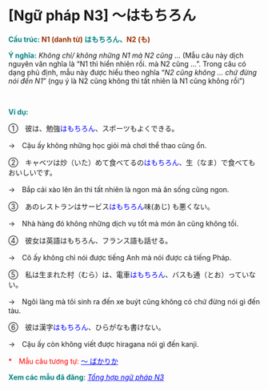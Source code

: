 # [Ngữ pháp N3] ～はもちろん
<div class="entry-content">
<p><span style="color: #008080;"><strong>Cấu trúc:<span style="color: #993300;"> N1 (danh từ)</span> はもちろん、<span style="color: #993300;">N2 (も)</span></strong></span></p>
<p><span style="color: #008080;"><strong>Ý nghĩa:</strong></span> <em>Không chỉ/ không những N1 mà N2 cũng</em> … (Mẫu câu này dịch nguyên văn nghĩa là “N1 thì hiển nhiên rồi. mà N2 cũng …”. Trong câu có dạng phủ định, mẫu này được hiểu theo nghĩa “<em>N2 cũng không … chứ đừng nói đến N1</em>” (ngụ ý là N2 cũng không thì tất nhiên là N1 cũng không rồi”)</p>

<br/>
</p>
<p><strong><span style="color: #008080;">Ví dụ:</span></strong></p>
<p>①　彼は、勉強<span style="color: #0000ff;">はもちろん</span>、スポーツもよくできる。</p>
<p>→　Cậu ấy không những học giỏi mà chơi thể thao cũng ổn.</p>
<p>②　キャベツは炒（いた）めて食べてるの<span style="color: #0000ff;">はもちろん</span>、生（なま）で食べてもおいしいです。</p>
<p>→　Bắp cải xào lên ăn thì tất nhiên là ngon mà ăn sống cũng ngon.</p>
<p>③　あのレストランはサービス<span style="color: #0000ff;">はもちろん</span>味(あじ) も悪くない。</p>
<p>→　Nhà hàng đó không những dịch vụ tốt mà món ăn cũng không tồi.</p>
<p>④　彼女は英語はもちろん、フランス語も話せる。</p>
<p>→　Cô ấy không chỉ nói được tiếng Anh mà nói được cả tiếng Pháp.</p>
<p>⑤　私は生まれた村（むら）は、電車<span style="color: #0000ff;">はもちろん</span>、バスも通（とお）っていない。</p>
<p>→　Ngôi làng mà tôi sinh ra đến xe buýt cũng không có chứ đừng nói gì đến tàu.</p>
<p>⑥　彼は漢字<span style="color: #0000ff;">はもちろん</span>、ひらがなも書けない。</p>
<p>→　Cậu ấy còn không viết được hiragana nói gì đến kanji.</p>
<p><span style="color: #ff0000;">*　Mẫu câu tương tự:</span> <span style="color: #0000ff;"><a href="https://bikae.net/ngu-phap/ngu-phap-n2-bakarika/" style="color: #0000ff;" target="_blank">～ ばかりか</a></span></p>
<p><strong><span style="color: #008080;">Xem các mẫu đã đăng</span></strong>: <span style="color: #0000ff;"><em><a href="https://bikae.net/ngu-phap/tong-hop-ngu-phap-n3/" style="color: #0000ff;" target="_blank">Tổng hợp ngữ pháp N3</a></em></span></p>
<p> </p>

</div>